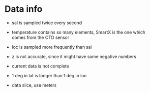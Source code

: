 # Data info

- sal is sampled twice every second
- temperature contains so many elements, SmartX is the one which comes from the CTD sensor
- loc is sampled more frequently than sal
- z is not accurate, since it might have some negative numbers

- current data is not complete
- 1 deg in lat is longer than 1 deg in lon
- data slice, use meters






